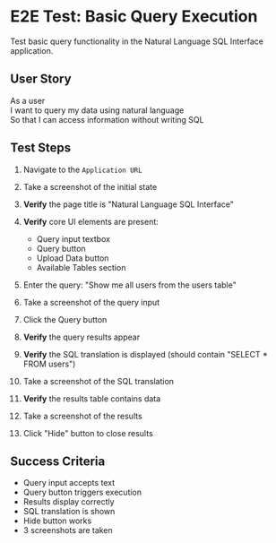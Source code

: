 # E2E Test: Basic Query Execution

Test basic query functionality in the Natural Language SQL Interface application.

## User Story

As a user  
I want to query my data using natural language  
So that I can access information without writing SQL

## Test Steps

1. Navigate to the `Application URL`
2. Take a screenshot of the initial state
3. **Verify** the page title is "Natural Language SQL Interface"
4. **Verify** core UI elements are present:
   - Query input textbox
   - Query button
   - Upload Data button
   - Available Tables section

5. Enter the query: "Show me all users from the users table"
6. Take a screenshot of the query input
7. Click the Query button
8. **Verify** the query results appear
9. **Verify** the SQL translation is displayed (should contain "SELECT * FROM users")
10. Take a screenshot of the SQL translation
11. **Verify** the results table contains data
12. Take a screenshot of the results
13. Click "Hide" button to close results

## Success Criteria
- Query input accepts text
- Query button triggers execution
- Results display correctly
- SQL translation is shown
- Hide button works
- 3 screenshots are taken
